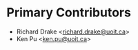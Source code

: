 # Primary Contributors #

* Richard Drake <[richard.drake@uoit.ca](mailto:richard.drake@uoit.ca)>
* Ken Pu <[ken.pu@uoit.ca](mailto:ken.pu@uoit.ca)>
